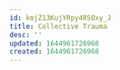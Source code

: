 ```yaml
---
id: kmjZ13KujYRpy4RSOxy_J
title: Collective Trauma
desc: ''
updated: 1644961726968
created: 1644961726968
---
```


